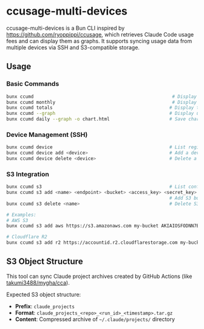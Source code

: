 # ccusage-multi-devices

ccusage-multi-devices is a Bun CLI inspired by https://github.com/ryoppippi/ccusage, which retrieves Claude Code usage fees and can display them as graphs. It supports syncing usage data from multiple devices via SSH and S3-compatible storage.

## Usage

### Basic Commands

```bash
bunx ccumd                                                   # Display daily usage
bunx ccumd monthly                                           # Display monthly usage
bunx ccumd totals                                           # Display total usage
bunx ccumd --graph                                          # Display usage as interactive chart
bunx ccumd daily --graph -o chart.html                      # Save chart as HTML file
```

### Device Management (SSH)

```bash
bunx ccumd device                                           # List registered devices
bunx ccumd device add <device>                              # Add a device (Host from ~/.ssh/config)
bunx ccumd device delete <device>                           # Delete a device
```

### S3 Integration

```bash
bunx ccumd s3                                               # List configured S3 buckets
bunx ccumd s3 add <name> <endpoint> <bucket> <access_key> <secret_key>
                                                            # Add S3 bucket configuration
bunx ccumd s3 delete <name>                                 # Delete S3 bucket configuration

# Examples:
# AWS S3
bunx ccumd s3 add aws https://s3.amazonaws.com my-bucket AKIAIOSFODNN7EXAMPLE wJalrXUtnFEMI/K7MDENG/bPxRfiCYEXAMPLEKEY

# Cloudflare R2
bunx ccumd s3 add r2 https://accountid.r2.cloudflarestorage.com my-bucket key secret
```

## S3 Object Structure

This tool can sync Claude project archives created by GitHub Actions (like [takumi3488/mygha/cca](https://github.com/takumi3488/mygha/blob/main/cca/action.yml)).

Expected S3 object structure:
- **Prefix**: `claude_projects`
- **Format**: `claude_projects_<repo>_<run_id>_<timestamp>.tar.gz`
- **Content**: Compressed archive of `~/.claude/projects/` directory
